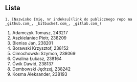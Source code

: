 ## Lista

```
1. [Nazwisko Imię, nr indeksu](link do publicznego repo na _github.com_, _bitbucket.com_, _gitlab.com_)
```

1. Adamczyk Tomasz, 243217
1. Aszkielaniec Piotr, 238209
1. Bienias Jan, 238201
1. Borawski Krzysztof, 238152
1. Cimochowski Szymon, 238069
1. Cwalina Łukasz, 238164
1. Ćwik Dawid,  238137
1. Dembowski Jędrzej, 238242
1. Kosma Aleksander, 238193
